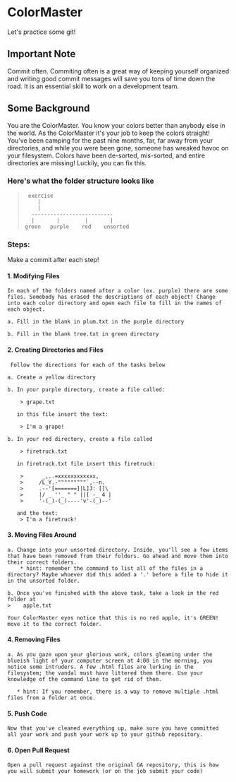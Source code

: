 # ColorMaster

<p>Let's practice some git!</p>

## Important Note

<p> Commit often.  Commiting often is a great way of keeping yourself organized and writing good commit messages will save you tons of time down the road.  It is an essential skill to work on a development team.</p>

## Some Background

<p>You are the ColorMaster. You know your colors better than anybody else in the world.  As the ColorMaster it's your job to keep the colors straight! You've been camping for the past nine months, far, far away from your directories, and while you were been gone, someone has wreaked havoc on your filesystem. Colors have been de-sorted, mis-sorted, and entire directories are missing! Luckily, you can fix this. </p>

### Here's what the folder structure looks like
>      exercise
>         |
>         |
>       --------------------------
>       |       |        |       |
>     green   purple    red    unsorted

### Steps:

Make a commit after each step!

#### 1. Modifying Files

    In each of the folders named after a color (ex. purple) there are some files. Somebody has erased the descriptions of each object! Change into each color directory and open each file to fill in the names of each object.

    a. Fill in the blank in plum.txt in the purple directory

    b. Fill in the blank tree.txt in green directory

#### 2.  Creating Directories and Files

     Follow the directions for each of the tasks below

    a. Create a yellow directory

    b. In your purple directory, create a file called:

        > grape.txt

       in this file insert the text:

        > I'm a grape!

    b. In your red directory, create a file called

        > firetruck.txt

       in firetruck.txt file insert this firetruck:

        >      _,..=xxxxxxxxxxxx,
        >     /L_Y.-"""""""""`,--n.
        >     .--'[=======]|L]J: []\
        >     |/ _ ''_ " " ||[ -_ 4 |
        >     '-(_)-(_)----'v'-(_)--'

       and the text:
        > I'm a firetruck!

#### 3. Moving Files Around

    a. Change into your unsorted directory. Inside, you'll see a few items that have been removed from their folders. Go ahead and move them into their correct folders.
        * hint: remember the command to list all of the files in a directory? Maybe whoever did this added a '.' before a file to hide it in the unsorted folder.

    b. Once you've finished with the above task, take a look in the red folder at
    >    apple.txt

    Your ColorMaster eyes notice that this is no red apple, it's GREEN! move it to the correct folder.

#### 4. Removing Files

    a. As you gaze upon your glorious work, colors gleaming under the blueish light of your computer screen at 4:00 in the morning, you notice some intruders. A few .html files are lurking in the filesystem; the vandal must have littered them there. Use your knowledge of the command line to get rid of them.

       * hint: If you remember, there is a way to remove multiple .html files from a folder at once.

#### 5. Push Code
    Now that you've cleaned everything up, make sure you have committed all your work and push your work up to your github repository.

#### 6. Open Pull Request
    Open a pull request against the original GA repository, this is how you will submit your homework (or on the job submit your code)
